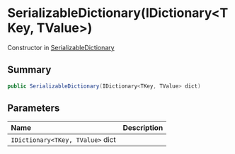 # SerializableDictionary(IDictionary<TKey, TValue>)

Constructor in [SerializableDictionary](/docs/api/csharp/yarn.unity.serializabledictionary-3.md)

## Summary



```csharp
public SerializableDictionary(IDictionary<TKey, TValue> dict)
```

## Parameters

|Name|Description|
|:---|:---|
|`IDictionary<TKey, TValue>` dict||

